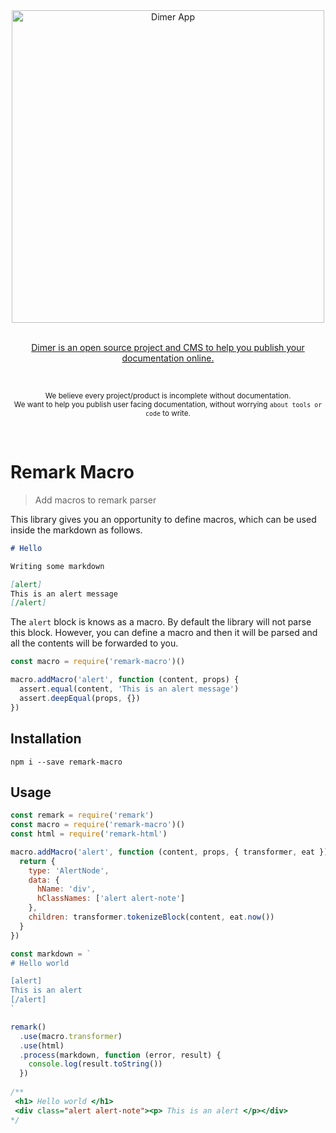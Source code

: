 <div align="center">
  <div>
    <img width="500" src="https://res.cloudinary.com/adonisjs/image/upload/q_100/v1532274184/Dimer_Readme_Banner_lyy7wv.svg" alt="Dimer App">
  </div>
  <br>
  <p>
    <a href="https://dimerapp.com/what-is-dimer">
      Dimer is an open source project and CMS to help you publish your documentation online.
    </a>
  </p>
  <br>
  <p>
    <sub>We believe every project/product is incomplete without documentation. <br /> We want to help you publish user facing documentation, without worrying <code>about tools or code</code> to write.</sub>
  </p>
  <br>
</div>

# Remark Macro
> Add macros to remark parser

This library gives you an opportunity to define macros, which can be used inside the markdown as follows.

```md
# Hello

Writing some markdown

[alert]
This is an alert message
[/alert]
```

The `alert` block is knows as a macro. By default the library will not parse this block. However, you can define a macro and then it will be parsed and all the contents will be forwarded to you.

```js
const macro = require('remark-macro')()

macro.addMacro('alert', function (content, props) {
  assert.equal(content, 'This is an alert message')
  assert.deepEqual(props, {})
})
```

## Installation

```
npm i --save remark-macro
```

## Usage

```js
const remark = require('remark')
const macro = require('remark-macro')()
const html = require('remark-html')

macro.addMacro('alert', function (content, props, { transformer, eat }) {
  return {
    type: 'AlertNode',
    data: {
      hName: 'div',
      hClassNames: ['alert alert-note']
    },
    children: transformer.tokenizeBlock(content, eat.now())
  } 
})

const markdown = `
# Hello world

[alert]
This is an alert
[/alert]
`

remark()
  .use(macro.transformer)
  .use(html)
  .process(markdown, function (error, result) {
    console.log(result.toString())
  })
  
/**
 <h1> Hello world </h1>
 <div class="alert alert-note"><p> This is an alert </p></div>
*/
```
